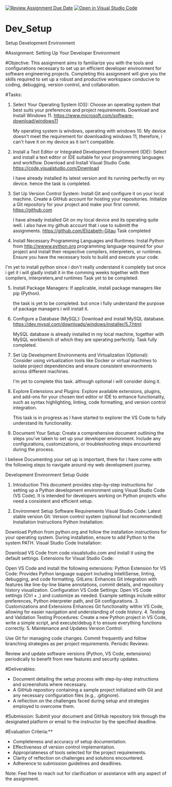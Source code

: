 [![Review Assignment Due Date](https://classroom.github.com/assets/deadline-readme-button-22041afd0340ce965d47ae6ef1cefeee28c7c493a6346c4f15d667ab976d596c.svg)](https://classroom.github.com/a/vbnbTt5m)
[![Open in Visual Studio Code](https://classroom.github.com/assets/open-in-vscode-2e0aaae1b6195c2367325f4f02e2d04e9abb55f0b24a779b69b11b9e10269abc.svg)](https://classroom.github.com/online_ide?assignment_repo_id=15297798&assignment_repo_type=AssignmentRepo)
# Dev_Setup
Setup Development Environment

#Assignment: Setting Up Your Developer Environment

#Objective:
This assignment aims to familiarize you with the tools and configurations necessary to set up an efficient developer environment for software engineering projects. Completing this assignment will give you the skills required to set up a robust and productive workspace conducive to coding, debugging, version control, and collaboration.

#Tasks:

1. Select Your Operating System (OS):
   Choose an operating system that best suits your preferences and project requirements. Download and Install Windows 11. https://www.microsoft.com/software-download/windows11


   My operating system is windows, operating with windows 10. My device doesn't meet the requirement for downloading windows 11, therefore, i can't have it on my device as it isn't compatible.


2. Install a Text Editor or Integrated Development Environment (IDE):
   Select and install a text editor or IDE suitable for your programming languages and workflow. Download and Install Visual Studio Code. https://code.visualstudio.com/Download


   I have already installed its latest version and its running perfectly on my device. hence the task is completed.


3. Set Up Version Control System:
   Install Git and configure it on your local machine. Create a GitHub account for hosting your repositories. Initialize a Git repository for your project and make your first commit. https://github.com

   I have already installed Git on my local device and its operating quite well. i also have my github account that i use to submitt the assignments. https://github.com/Elizabeth-Gitau
   Task completed


4. Install Necessary Programming Languages and Runtimes:
  Instal Python from http://wwww.python.org programming language required for your project and install their respective compilers, interpreters, or runtimes. Ensure you have the necessary tools to build and execute your code.

  I'm yet to install python since i don't really understand it completly but once i get it i will gladly install it in the comming weeks together with their compilers, interpreters,and runtimes
  Task yet to be completed.



5. Install Package Managers:
   If applicable, install package managers like pip (Python).

   the task is yet to be completed. but once i fully understand the purpose of package managers i will install it.


6. Configure a Database (MySQL):
   Download and install MySQL database. https://dev.mysql.com/downloads/windows/installer/5.7.html

   MySQL database is already installed in my local machine, together with MySQL workbench of which they are operating perfectily.
   Task fully completed.


7. Set Up Development Environments and Virtualization (Optional):
   Consider using virtualization tools like Docker or virtual machines to isolate project dependencies and ensure consistent environments across different machines.

   I'm yet to complete this task. although optional i will consider doing it.


8. Explore Extensions and Plugins:
   Explore available extensions, plugins, and add-ons for your chosen text editor or IDE to enhance functionality, such as syntax highlighting, linting, code formatting, and version control integration.
    
    This task is in progress as I have started to explorer the VS Code to fully understand its functionality.

9. Document Your Setup:
    Create a comprehensive document outlining the steps you've taken to set up your developer environment. Include any configurations, customizations, or troubleshooting steps encountered during the process.  

I believe Documenting your set up is important, there for i have come with the following steps to navigate around my web development journey.

Development Environment Setup Guide
1. Introduction
This document provides step-by-step instructions for setting up a Python development environment using Visual Studio Code (VS Code). It is intended for developers working on Python projects who need a consistent and efficient setup.

2. Environment Setup
Software Requirements
Visual Studio Code: Latest stable version
Git: Version control system (optional but recommended)
Installation Instructions
Python Installation:

Download Python from python.org and follow the installation instructions for your operating system.
During installation, ensure to add Python to the system PATH.
Visual Studio Code Installation:

Download VS Code from code.visualstudio.com and install it using the default settings.
Extensions for Visual Studio Code:

Open VS Code and install the following extensions:
Python Extension for VS Code: Provides Python language support including IntelliSense, linting, debugging, and code formatting.
GitLens: Enhances Git integration with features like line-by-line blame annotations, commit details, and repository history visualization.
Configuration
VS Code Settings:
Open VS Code settings (Ctrl + ,) and customize as needed. Example settings include editor preferences, Python interpreter path, and Git configurations.
3. Customizations and Extensions
Enhances Git functionality within VS Code, allowing for easier navigation and understanding of code history.
4. Testing and Validation
Testing Procedures:
Create a new Python project in VS Code, write a simple script, and execute/debug it to ensure everything functions correctly.
5. Maintenance and Updates
Version Control:

Use Git for managing code changes. Commit frequently and follow branching strategies as per project requirements.
Periodic Reviews:

Review and update software versions (Python, VS Code, extensions) periodically to benefit from new features and security updates.
    


#Deliverables:
- Document detailing the setup process with step-by-step instructions and screenshots where necessary.
- A GitHub repository containing a sample project initialized with Git and any necessary configuration files (e.g., .gitignore).
- A reflection on the challenges faced during setup and strategies employed to overcome them.

#Submission:
Submit your document and GitHub repository link through the designated platform or email to the instructor by the specified deadline.

#Evaluation Criteria:**
- Completeness and accuracy of setup documentation.
- Effectiveness of version control implementation.
- Appropriateness of tools selected for the project requirements.
- Clarity of reflection on challenges and solutions encountered.
- Adherence to submission guidelines and deadlines.

Note: Feel free to reach out for clarification or assistance with any aspect of the assignment.
